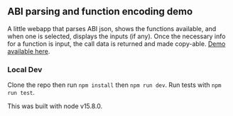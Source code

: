 ## ABI parsing and function encoding demo

A little webapp that parses ABI json, shows the functions available, and when one is selected, displays the inputs (if any). Once the necessary info for a function is input, the call data is returned and made copy-able. [Demo available here](https://abi-encoder-demo.vercel.app/).

### Local Dev

Clone the repo then run `npm install` then `npm run dev`. Run tests with `npm run test`.

This was built with node v15.8.0.
